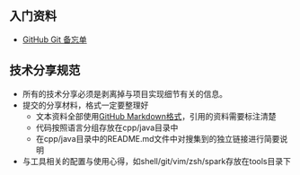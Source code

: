 ## 入门资料
- [GitHub Git 备忘单][]

## 技术分享规范
- 所有的技术分享必须是剥离掉与项目实现细节有关的信息。
- 提交的分享材料，格式一定要整理好
    - 文本资料全部使用[GitHub Markdown格式]，引用的资料需要标注清楚
    - 代码按照语言分组存放在cpp/java目录中
    - 在cpp/java目录中的README.md文件中对搜集到的独立链接进行简要说明
- 与工具相关的配置与使用心得，如shell/git/vim/zsh/spark存放在tools目录下

[GitHub Git 备忘单]: https://services.github.com/kit/downloads/cn/github-git-cheat-sheet.html
[GitHub Markdown格式]: https://help.github.com/articles/basic-writing-and-formatting-syntax/
